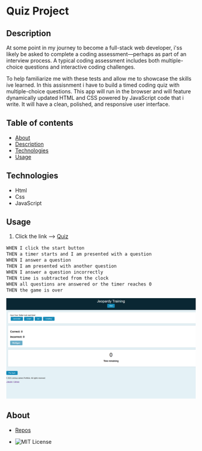 # Quiz Project

## Description 
At some point in my journey to become a full-stack web developer, i'ss likely be asked to complete a coding assessment&mdash;perhaps as part of an interview process. A typical coding assessment includes both multiple-choice questions and interactive coding challenges. 

To help familiarize me with these tests and allow me to showcase the skills ive learned. In this assisnment i have to build a timed coding quiz with multiple-choice questions. This app will run in the browser and will feature dynamically updated HTML and CSS powered by JavaScript code that i write. It will have a clean, polished, and responsive user interface. 


## Table of contents

- [About](#about)
- [Description](#description)
- [Technologies](#technologies)
- [Usage](#usage)



## Technologies

- Html
- Css
- JavaScript

## Usage

1. Click the link -->  [Quiz](https://jos-j.github.io/jeopardy_training/)
```
WHEN I click the start button
THEN a timer starts and I am presented with a question
WHEN I answer a question
THEN I am presented with another question
WHEN I answer a question incorrectly
THEN time is subtracted from the clock
WHEN all questions are answered or the timer reaches 0
THEN the game is over
```


 ![screenshot of quiz](./assets/images/Screenshot%20of%20quiz.png)
 
 


## About
- [Repos](https://github.com/Jos-J)
 
- ![MIT License](https://img.shields.io/badge/License-MIT-orange.svg)



